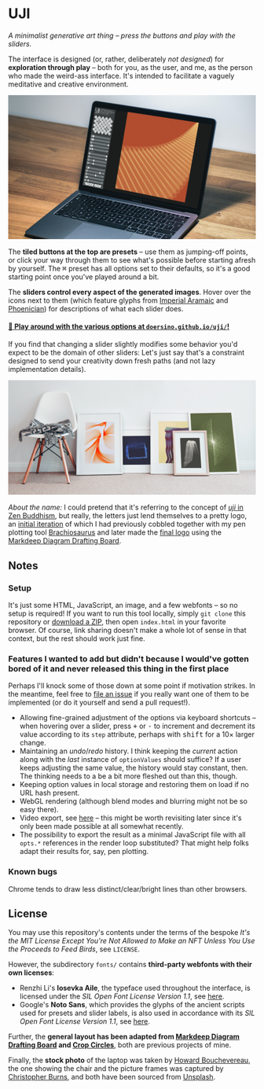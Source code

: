 # UJI

*A minimalist generative art thing – press the buttons and play with the sliders.*

The interface is designed (or, rather, deliberately *not designed*) for **exploration through play** – both for you, as the user, and me, as the person who made the weird-ass interface. It's intended to facilitate a vaguely meditative and creative environment.

![It's not desktop-only, by the way!](example-laptop.jpg)

The **tiled buttons at the top are presets** – use them as jumping-off points, or click your way through them to see what's possible before starting afresh by yourself. The <kbd>⌘</kbd> preset has all options set to their defaults, so it's a good starting point once you've played around a bit.

The **sliders control every aspect of the generated images**. Hover over the icons next to them (which feature glyphs from [Imperial Aramaic](https://en.wikipedia.org/wiki/Imperial_Aramaic#Unicode) and [Phoenician](https://en.wikipedia.org/wiki/Phoenician_alphabet#Unicode)) for descriptions of what each slider does.

#### [🎨 Play around with the various options at `doersino.github.io/uji/`!](https://doersino.github.io/uji/)

If you find that changing a slider slightly modifies some behavior you'd expect to be the domain of other sliders: Let's just say that's a constraint designed to send your creativity down fresh paths (and not lazy implementation details).

![This is how your apartment could look with one simple trick! (The trick is: Makin' stuff with this tool.)](example-frames.jpg)

*About the name:* I could pretend that it's referring to the concept of [*uji* in Zen Buddhism](https://en.wikipedia.org/wiki/Uji_(Being-Time)), but really, the letters just lend themselves to a pretty logo, an [initial iteration](https://github.com/doersino/brachiosaurus/blob/24fb60c86e037053ed1003a356a7ca1d8135c5fd/examples.py#L413) of which I had previously cobbled together with my pen plotting tool [Brachiosaurus](https://github.com/doersino/brachiosaurus/) and later made the [final logo](https://gist.github.com/doersino/c2c4e3f110b75ac8eef3b46a8ee30d36) using the [Markdeep Diagram Drafting Board](https://github.com/doersino/markdeep-diagram-drafting-board).


## Notes

### Setup

It's just some HTML, JavaScript, an image, and a few webfonts – so no setup is required! If you want to run this tool locally, simply `git clone` this repository or [download a ZIP](https://github.com/doersino/uji/archive/refs/heads/main.zip), then open `index.html` in your favorite browser. Of course, link sharing doesn't make a whole lot of sense in that context, but the rest should work just fine.


### Features I wanted to add but didn't because I would've gotten bored of it and never released this thing in the first place

Perhaps I'll knock some of those down at some point if motivation strikes. In the meantime, feel free to [file an issue](http://github.com/doersino/uji/issues) if you really want one of them to be implemented (or do it yourself and send a pull request!).

* Allowing fine-grained adjustment of the options via keyboard shortcuts – when hovering over a slider, press <kbd>+</kbd> or <kbd>-</kbd> to increment and decrement its value according to its `step` attribute, perhaps with <kbd>shift</kbd> for a 10× larger change.
* Maintaining an *undo*/*redo* history. I think keeping the *current* action along with the *last* instance of `optionValues` should suffice? If a user keeps adjusting the same value, the history would stay constant, then. The thinking needs to a be a bit more fleshed out than this, though.
* Keeping option values in local storage and restoring them on load if no URL hash present.
* WebGL rendering (although blend modes and blurring might not be so easy there).
* Video export, see [here](https://stackoverflow.com/questions/19235286/convert-html5-canvas-sequence-to-a-video-file/62065826#62065826) – this might be worth revisiting later since it's only been made possible at all somewhat recently.
* The possibility to export the result as a minimal JavaScript file with all `opts.*` references in the render loop substituted? That might help folks adapt their results for, say, pen plotting.


### Known bugs

Chrome tends to draw less distinct/clear/bright lines than other browsers.


## License

You may use this repository's contents under the terms of the bespoke *It's the MIT License Except You're Not Allowed to Make an NFT Unless You Use the Proceeds to Feed Birds*, see `LICENSE`.

However, the subdirectory `fonts/` contains **third-party webfonts with their own licenses**:

* Renzhi Li's **Iosevka Aile**, the typeface used throughout the interface, is licensed under the *SIL Open Font License Version 1.1*, see [here](https://github.com/be5invis/Iosevka/blob/master/LICENSE.md).
* Google's **Noto Sans**, which provides the glyphs of the ancient scripts used for presets and slider labels, is also used in accordance with its *SIL Open Font License Version 1.1*, see [here](https://github.com/googlefonts/noto-fonts/blob/main/LICENSE).

Further, the **general layout has been adapted from [Markdeep Diagram Drafting Board](https://github.com/doersino/markdeep-diagram-drafting-board) and [Crop Circles](https://github.com/doersino/cropcircles)**, both are previous projects of mine.

Finally, the **stock photo** of the laptop was taken by [Howard Bouchevereau](https://unsplash.com/photos/RSCirJ70NDM), the one showing the chair and the picture frames was captured by [Christopher Burns](https://unsplash.com/photos/BdVQU-NDtA8), and both have been sourced from [Unsplash](https://unsplash.com/).
